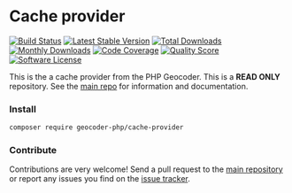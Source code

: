 # Cache provider
[![Build Status](https://travis-ci.org/geocoder-php/cache-provider.svg?branch=master)](http://travis-ci.org/geocoder-php/cache-provider)
[![Latest Stable Version](https://poser.pugx.org/geocoder-php/cache-provider/v/stable)](https://packagist.org/packages/geocoder-php/cache-provider)
[![Total Downloads](https://poser.pugx.org/geocoder-php/cache-provider/downloads)](https://packagist.org/packages/geocoder-php/cache-provider)
[![Monthly Downloads](https://poser.pugx.org/geocoder-php/cache-provider/d/monthly.png)](https://packagist.org/packages/geocoder-php/cache-provider)
[![Code Coverage](https://img.shields.io/scrutinizer/coverage/g/geocoder-php/cache-provider.svg?style=flat-square)](https://scrutinizer-ci.com/g/geocoder-php/cache-provider)
[![Quality Score](https://img.shields.io/scrutinizer/g/geocoder-php/cache-provider.svg?style=flat-square)](https://scrutinizer-ci.com/g/geocoder-php/cache-provider)
[![Software License](https://img.shields.io/badge/license-MIT-brightgreen.svg?style=flat-square)](LICENSE)

This is the a cache provider from the PHP Geocoder. This is a **READ ONLY** repository. See the
[main repo](https://github.com/geocoder-php/Geocoder) for information and documentation. 

### Install

```bash
composer require geocoder-php/cache-provider
```

### Contribute

Contributions are very welcome! Send a pull request to the [main repository](https://github.com/geocoder-php/Geocoder) or 
report any issues you find on the [issue tracker](https://github.com/geocoder-php/Geocoder/issues).
